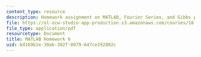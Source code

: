```yaml
---
content_type: resource
description: Homework assignment on MATLAB, Fourier Series, and Gibbs phenomenon.
file: https://ol-ocw-studio-app-production.s3.amazonaws.com/courses/18-085-computational-science-and-engineering-i-fall-2008/bd169b1e30ab302f8079647ce192802c_matlab6.pdf
file_type: application/pdf
resourcetype: Document
title: MATLAB Homework 6
uid: bd169b1e-30ab-302f-8079-647ce192802c
---
```

